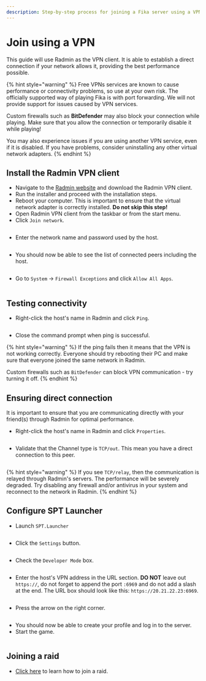 ```yaml
---
description: Step-by-step process for joining a Fika server using a VPN client.
---
```


# Join using a VPN

This guide will use Radmin as the VPN client. It is able to establish a direct connection if your network allows it, providing the best performance possible.

{% hint style="warning" %}
Free VPNs services are known to cause performance or connectivity problems, so use at your own risk. The officially supported way of playing Fika is with port forwarding. We will not provide support for issues caused by VPN services.

Custom firewalls such as **BitDefender** may also block your connection while playing. Make sure that you allow the connection or temporarily disable it while playing!

You may also experience issues if you are using another VPN service, even if it is disabled. If you have problems, consider uninstalling any other virtual network adapters.
{% endhint %}

## Install the Radmin VPN client

* Navigate to the [Radmin website](https://www.radmin-vpn.com/) and download the Radmin VPN client.
* Run the installer and proceed with the installation steps.
* Reboot your computer. This is important to ensure that the virtual network adapter is correctly installed. **Do not skip this step!**
* Open Radmin VPN client from the taskbar or from the start menu.
* Click `Join network`.

<figure><img src="../.gitbook/assets/image (48).png" alt=""><figcaption></figcaption></figure>

* Enter the network name and password used by the host.

<figure><img src="../.gitbook/assets/image (8).png" alt=""><figcaption></figcaption></figure>

* You should now be able to see the list of connected peers including the host.

<figure><img src="../.gitbook/assets/image (9).png" alt=""><figcaption></figcaption></figure>

* Go to `System` -> `Firewall Exceptions` and click  `Allow All Apps`.

<figure><img src="../.gitbook/assets/image (10).png" alt=""><figcaption></figcaption></figure>

## Testing connectivity

* Right-click the host's name in Radmin and click `Ping`.

<figure><img src="../.gitbook/assets/image (14).png" alt=""><figcaption></figcaption></figure>

* Close the command prompt when ping is successful.

{% hint style="warning" %}
If the ping fails then it means that the VPN is not working correctly. Everyone should try rebooting their PC and make sure that everyone joined the same network in Radmin.

Custom firewalls such as `BitDefender` can block VPN communication - try turning it off.
{% endhint %}

## Ensuring direct connection

It is important to ensure that you are communicating directly with your friend(s) through Radmin for optimal performance.

* Right-click the host's name in Radmin and click `Properties`.

<figure><img src="../.gitbook/assets/https___files.gitbook.com_v0_b_gitbook-x-prod.appspot.com_o_spaces_2FKIBpsnthxy8OSpsWzsDI_2Fuploads_2FzCgqmu3LxK8ZdsRiLKjm_2Fimage.avif" alt=""><figcaption></figcaption></figure>

* Validate that the Channel type is `TCP/out`. This mean you have a direct connection to this peer.

<figure><img src="../.gitbook/assets/https___files.gitbook.com_v0_b_gitbook-x-prod.appspot.com_o_spaces_2FKIBpsnthxy8OSpsWzsDI_2Fuploads_2FcYerBNYv2Eeg8Sz1TYL4_2Fimage.png" alt=""><figcaption></figcaption></figure>

{% hint style="warning" %}
If you see `TCP/relay`, then the communication is relayed through Radmin's servers. The performance will be severely degraded. Try disabling any firewall and/or antivirus in your system and reconnect to the network in Radmin.
{% endhint %}

## Configure SPT Launcher

* Launch `SPT.Launcher`

<figure><img src="../.gitbook/assets/https___files.gitbook.com_v0_b_gitbook-x-prod.appspot.com_o_spaces_2FKIBpsnthxy8OSpsWzsDI_2Fuploads_2F89xf4fwAOWUZlYNbpj1u_2Fimage.png" alt=""><figcaption></figcaption></figure>

* Click the `Settings` button.

<figure><img src="../.gitbook/assets/image (29).png" alt=""><figcaption></figcaption></figure>

* Check the `Developer Mode` box.

<figure><img src="../.gitbook/assets/image (2) (1) (1) (1) (1).png" alt=""><figcaption></figcaption></figure>

* Enter the host's VPN address in the URL section. **DO NOT** leave out `https://`, do not forget to append the port `:6969` and do not add a slash at the end. The URL box should look like this: `https://20.21.22.23:6969`.

<figure><img src="../.gitbook/assets/image (5) (1) (1) (1).png" alt=""><figcaption></figcaption></figure>

* Press the arrow on the right corner.

<figure><img src="../.gitbook/assets/image (4) (1) (1) (1).png" alt=""><figcaption></figcaption></figure>

* You should now be able to create your profile and log in to the server.
* Start the game.

<figure><img src="../.gitbook/assets/https___files.gitbook.com_v0_b_gitbook-x-prod.appspot.com_o_spaces_2FKIBpsnthxy8OSpsWzsDI_2Fuploads_2FVhkOgEbLlzyx9kazRxLl_2Fimage (1).avif" alt=""><figcaption></figcaption></figure>

## Joining a raid

* [Click here](../playing-fika.md#joining-a-raid) to learn how to join a raid.
